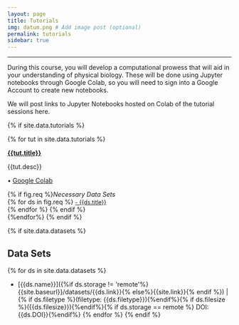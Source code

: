 ```yaml
---
layout: page
title: Tutorials
img: datum.png # Add image post (optional)
permalink: tutorials
sidebar: true
---
```


---
During this course, you will develop a computational prowess that will aid in your understanding of physical biology. These will be done using Jupyter notebooks through Google Colab, so you will need to sign into a Google Account to create new notebooks.

We will post links to Jupyter Notebooks hosted on Colab of the tutorial sessions here.

{% if site.data.tutorials %}

{% for tut in site.data.tutorials %}

<article class="post">
<a class="post-thumbnail" style="background-image: url({{site.url}}/{{site.baseurl}}/assets/img/{{tut.pic}})" href="{{tut.link}}" target="_blank"> </a>



<div class="post-content">
<b class="post-title"><a href="{{tut.link}}">{{tut.title}}</a></b>
<p> {{tut.desc}}</p>
<p>• <a href="{{tut.link}}" target="_blank"> Google Colab</a><br/></p>
{% if fig.req %}<i>Necessary Data Sets </i><br/>
{% for ds in fig.req %}
<a style="font-size: 0.9em;" href="{{tut.link}}"> - {{ds.title}} </a><br/>
{% endfor %}
{% endif %}
</div>

</article>
{%endfor%}
{% endif %}





{% if site.data.datasets %}

## Data Sets
{% for ds in site.data.datasets %}
* [{{ds.name}}]({%if ds.storage !=
  'remote'%}{{site.baseurl}}/datasets/{{ds.link}}{%
  else%}{{site.link}}{% endif %}) \| {% if ds.filetype %}(filetype:
  {{ds.filetype}}){%endif%}{% if ds.filesize %}({{ds.filesize}}){%endif%}{%
  if ds.storage == remote %} DOI: {{ds.DOI}}{%endif%}
{% endfor %}
{% endif %}



